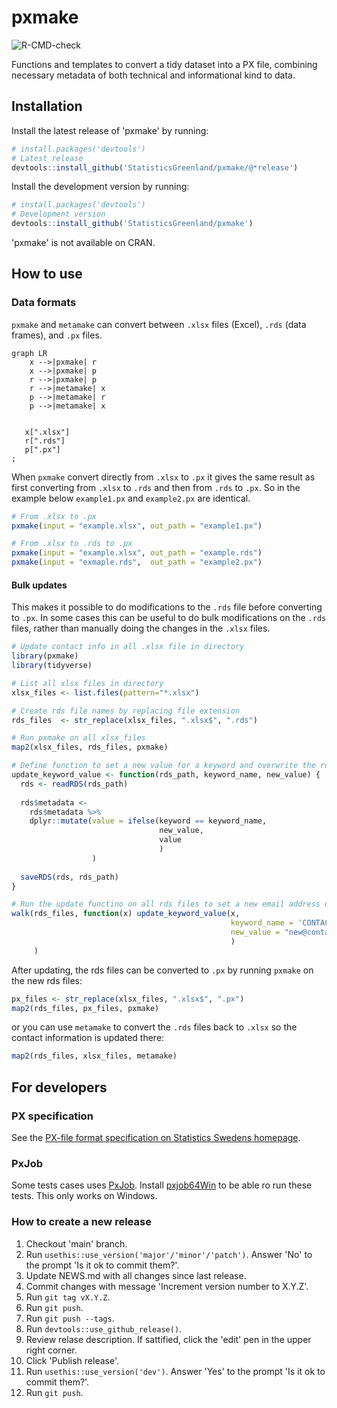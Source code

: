 # pxmake

![R-CMD-check](https://github.com/StatisticsGreenland/pxmake/actions/workflows/R-CMD-check.yml/badge.svg)

Functions and templates to convert a tidy dataset into a PX file, combining necessary metadata of both technical and informational kind to data.

## Installation

Install the latest release of 'pxmake' by running:

``` r
# install.packages('devtools')
# Latest release
devtools::install_github('StatisticsGreenland/pxmake/@*release')
```

Install the development version by running:

``` r
# install.packages('devtools')
# Development version
devtools::install_github('StatisticsGreenland/pxmake')
```

'pxmake' is not available on CRAN.

## How to use

### Data formats

`pxmake` and `metamake` can convert between `.xlsx` files (Excel), `.rds` (data frames), and `.px` files.

``` mermaid
graph LR
    x -->|pxmake| r
    x -->|pxmake| p
    r -->|pxmake| p
    r -->|metamake| x
    p -->|metamake| r
    p -->|metamake| x


   x[".xlsx"]
   r[".rds"]
   p[".px"]
;
```

When `pxmake` convert directly from `.xlsx` to `.px` it gives the same result as first converting from `.xlsx` to `.rds` and then from `.rds` to `.px`. So in the example below `example1.px` and `example2.px` are identical.

``` r
# From .xlsx to .px
pxmake(input = "example.xlsx", out_path = "example1.px")
```

``` r
# From .xlsx to .rds to .px
pxmake(input = "example.xlsx", out_path = "example.rds")
pxmake(input = "exmaple.rds",  out_path = "example2.px")
```

#### Bulk updates

This makes it possible to do modifications to the `.rds` file before converting to `.px`. In some cases this can be useful to do bulk modifications on the `.rds` files, rather than manually doing the changes in the `.xlsx` files.

``` r
# Update contact info in all .xlsx file in directory
library(pxmake)
library(tidyverse)

# List all xlsx files in directory
xlsx_files <- list.files(pattern="*.xlsx")

# Create rds file names by replacing file extension
rds_files  <- str_replace(xlsx_files, ".xlsx$", ".rds")

# Run pxmake on all xlsx_files
map2(xlsx_files, rds_files, pxmake)

# Define function to set a new value for a keyword and overwrite the rds file
update_keyword_value <- function(rds_path, keyword_name, new_value) {
  rds <- readRDS(rds_path)
  
  rds$metadata <- 
    rds$metadata %>%  
    dplyr::mutate(value = ifelse(keyword == keyword_name,
                                 new_value,
                                 value
                                 )
                  )
  
  saveRDS(rds, rds_path)
}

# Run the update functino on all rds files to set a new email address under CONTACT
walk(rds_files, function(x) update_keyword_value(x, 
                                                 keyword_name = 'CONTACT', 
                                                 new_value = "new@contact.com"
                                                 )
     )
```

After updating, the rds files can be converted to `.px` by running `pxmake` on the new rds files:

``` r
px_files <- str_replace(xlsx_files, ".xlsx$", ".px")
map2(rds_files, px_files, pxmake)
```

or you can use `metamake` to convert the `.rds` files back to `.xlsx` so the contact information is updated there:

``` r
map2(rds_files, xlsx_files, metamake)
```

## For developers

### PX specification

See the [PX-file format specification on Statistics Swedens homepage](https://www.scb.se/globalassets/vara-tjanster/px-programmen/px-file_format_specification_2013.pdf).

### PxJob

Some tests cases uses [PxJob](https://www.stat.fi/tup/tilastotietokannat/px-tuoteperhe_en.html). Install [pxjob64Win](https://github.com/StatisticsGreenland/pxjob64Win) to be able ro run these tests. This only works on Windows.

### How to create a new release

1.  Checkout 'main' branch.
2.  Run `usethis::use_version('major'/'minor'/'patch')`. Answer 'No' to the prompt 'Is it ok to commit them?'.
3.  Update NEWS.md with all changes since last release.
4.  Commit changes with message 'Increment version number to X.Y.Z'.
5.  Run `git tag vX.Y.Z`.
6.  Run `git push`.
7.  Run `git push --tags`.
8.  Run `devtools::use_github_release()`.
9.  Review relase description. If sattified, click the 'edit' pen in the upper right corner.
10. Click 'Publish release'.
11. Run `usethis::use_version('dev')`. Answer 'Yes' to the prompt 'Is it ok to commit them?'.
12. Run `git push`.
